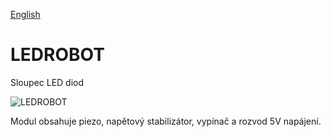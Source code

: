 
[English](./README.md)
<!--- module --->
# LEDROBOT
<!--- Emodule --->

<!--- subtitle --->Sloupec LED diod<!--- Esubtitle --->

![LEDROBOT](/doc/img/LEDROBOT_QRcode.png)

<!--- description --->Modul obsahuje piezo, napětový stabilizátor, vypínač a rozvod 5V napájení.<!--- Edescription --->
            
